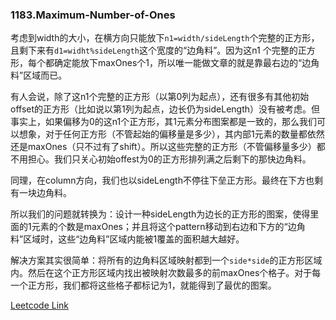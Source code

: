### 1183.Maximum-Number-of-Ones

考虑到width的大小，在横方向只能放下```n1=width/sideLength```个完整的正方形，且剩下来有```d1=widht%sideLength```这个宽度的“边角料”。因为这n1
个完整的正方形，每个都确定能放下maxOnes个1，所以唯一能做文章的就是靠最右边的“边角料”区域而已。

有人会说，除了这n1个完整的正方形（以第0列为起点），还有很多有其他初始offset的正方形（比如说以第1列为起点，边长仍为sideLength）没有被考虑。但事实上，如果偏移为0的这n1个正方形，其1元素分布图案都是一致的，那么我们可以想象，对于任何正方形（不管起始的偏移量是多少），其内部1元素的数量都依然还是maxOnes（只不过有了shift）。所以这些完整的正方形（不管偏移量多少）都不用担心。我们只关心初始offest为0的正方形排列满之后剩下的那快边角料。

同理，在column方向，我们也以sideLength不停往下垒正方形。最终在下方也剩有一块边角料。

所以我们的问题就转换为：设计一种sideLength为边长的正方形的图案，使得里面的1元素的个数是maxOnes；并且将这个pattern移动到右边和下方的“边角料”区域时，这些“边角料”区域内能被1覆盖的面积越大越好。

解决方案其实很简单：将所有的边角料区域映射都到一个```side*side```的正方形区域内。然后在这个正方形区域内找出被映射次数最多的前maxOnes个格子。对于每一个正方形，我们都将这些格子都标记为1，就能得到了最优的图案。


[Leetcode Link](https://leetcode.com/problems/maximum-number-of-ones)